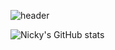 ![header](https://capsule-render.vercel.app/api?type=rect&height=300&color=gradient&text=Input%20text&section=header&reversal=false)

![Nicky's GitHub stats](https://github-readme-stats.vercel.app/api?username=rivertw777&show_icons=true&theme=radical)
